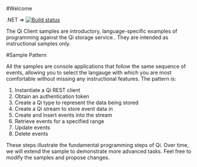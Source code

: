 #Welcome

.NET => [![Build status](https://ci.appveyor.com/api/projects/status/ulsl9rha67n3i9bu?svg=true)](https://ci.appveyor.com/project/manastalukdar/qi-samples)

The Qi Client samples are introductory, language-specific examples of programming against the Qi storage service..  They are intended as instructional samples only.  

#Sample Pattern

All the samples are console applications that follow the same sequence of events, allowing you to select the langauge with which you are most comfortable without missing any instructional features.  The pattern is:

1. Instantiate a Qi REST client
2. Obtain an authentication token
3. Create a Qi type to represent the data being stored
4. Create a Qi stream to store event data in
5. Create and insert events into the stream
6. Retrieve events for a specified range
7. Update events
8. Delete events

These steps illustrate the fundamental programming steps of Qi.  Over time, we will extend the sample to demonstrate more advanced tasks.  Feel free to modify the samples and propose changes.
